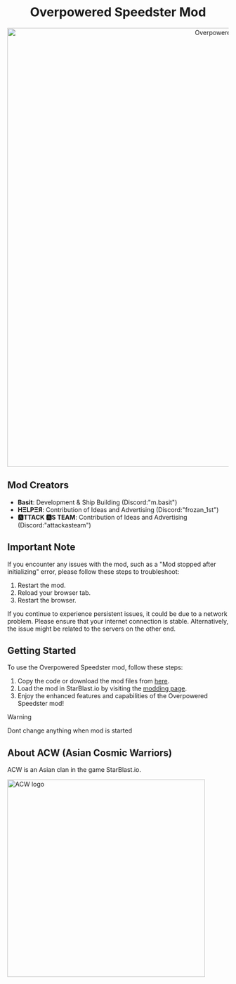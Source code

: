 <div align="center">
  
# Overpowered Speedster Mod

  <p>
    <a href="https://github.com/Modraxis/Overpowered-Speedster/blob/main/Overpowered%20Speedster%20mod%20code.js">
      <img src="https://github.com/Modraxis/Overpowered-Speedster/assets/117416934/ed295f76-3752-4126-a8fe-b53de94509c5" width="1000" alt="Overpowered Speedster" />
    </a>
  </p>
</div>

## Mod Creators
- **Basit**: Development & Ship Building (Discord:"m.basit")
- **HΞLPΞЯ**: Contribution of Ideas and Advertising (Discord:"frozan_1st")
- **🅰TTACK 🅰S TEAM**: Contribution of Ideas and Advertising (Discord:"attackasteam")


## Important Note
If you encounter any issues with the mod, such as a "Mod stopped after initializing" error, please follow these steps to troubleshoot:
1. Restart the mod.
2. Reload your browser tab.
3. Restart the browser.

If you continue to experience persistent issues, it could be due to a network problem. Please ensure that your internet connection is stable. Alternatively, the issue might be related to the servers on the other end.

## Getting Started
To use the Overpowered Speedster mod, follow these steps:
1. Copy the code or download the mod files from [here](https://github.com/Modraxis/Overpowered-Speedster/blob/main/Overpowered%20Speedster%20mod%20code.js).
2. Load the mod in StarBlast.io by visiting the [modding page](https://starblast.io/modding.html).
3. Enjoy the enhanced features and capabilities of the Overpowered Speedster mod!

> [!warning]
> Dont change anything when mod is started

## About ACW (Asian Cosmic Warriors)
ACW is an Asian clan in the game StarBlast.io.

<div align="left">
  <p>
    <img src="https://raw.githubusercontent.com/Modraxis/background/main/ACW%20logo.png" width="450" alt="ACW logo" />
  </p>
</div>
